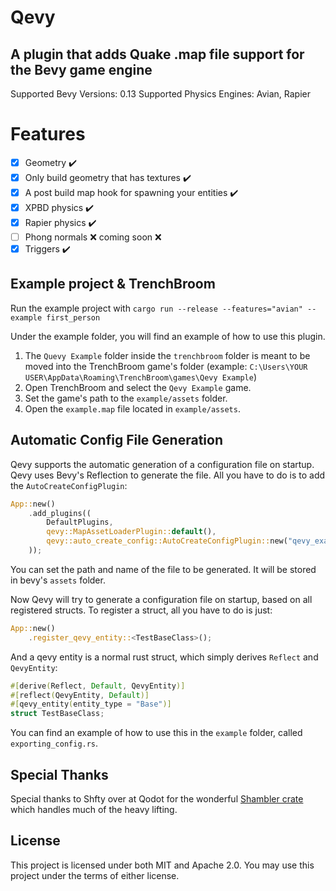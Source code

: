 # Qevy
## A plugin that adds Quake .map file support for the Bevy game engine

Supported Bevy Versions: 0.13
Supported Physics Engines: Avian, Rapier

# Features
- [x] Geometry ✔️
- [x] Only build geometry that has textures ✔️
- [x] A post build map hook for spawning your entities ✔️
- [x] XPBD physics ✔️
- [x] Rapier physics ✔️
- [ ] Phong normals ❌ coming soon ❌
- [x] Triggers ✔️

## Example project & TrenchBroom

Run the example project with `cargo run --release --features="avian" --example first_person`

Under the example folder, you will find an example of how to use this plugin.

1. The `Quevy Example` folder inside the `trenchbroom` folder is meant to be moved into the TrenchBroom game's folder (example: `C:\Users\YOUR USER\AppData\Roaming\TrenchBroom\games\Qevy Example`)
2. Open TrenchBroom and select the `Qevy Example` game.
3. Set the game's path to the `example/assets` folder.
4. Open the `example.map` file located in `example/assets`.

## Automatic Config File Generation

Qevy supports the automatic generation of a configuration file on startup.
Qevy uses Bevy's Reflection to generate the file. All you have to do is to add the `AutoCreateConfigPlugin`:

```rust
App::new()
    .add_plugins((
        DefaultPlugins,
        qevy::MapAssetLoaderPlugin::default(),
        qevy::auto_create_config::AutoCreateConfigPlugin::new("qevy_example.fgd".into()),
    ));
```

You can set the path and name of the file to be generated. It will be stored in bevy's `assets` folder.

Now Qevy will try to generate a configuration file on startup, based on all registered structs.
To register a struct, all you have to do is just:

```rust
App::new()
    .register_qevy_entity::<TestBaseClass>();
```

And a qevy entity is a normal rust struct, which simply derives `Reflect` and `QevyEntity`:

```rust
#[derive(Reflect, Default, QevyEntity)]
#[reflect(QevyEntity, Default)]
#[qevy_entity(entity_type = "Base")]
struct TestBaseClass;
```

You can find an example of how to use this in the `example` folder, called `exporting_config.rs`.

## Special Thanks
Special thanks to Shfty over at Qodot for the wonderful [Shambler crate](https://github.com/QodotPlugin/shambler) which handles much of the heavy lifting.

## License

This project is licensed under both MIT and Apache 2.0. You may use this project under the terms of either license.
